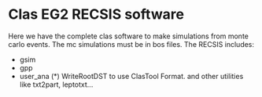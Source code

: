 # Clas EG2 RECSIS software
Here we have the complete clas software to make simulations from monte carlo events.
The mc simulations must be in bos files. 
The RECSIS includes:
* gsim
* gpp
* user_ana
(*) WriteRootDST to use ClasTool Format.
and other utilities like txt2part, leptotxt...
